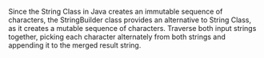 Since the String Class in Java creates an immutable sequence of characters, the StringBuilder class provides an alternative to String Class, as it creates a mutable sequence of characters. Traverse both input strings together, picking each character alternately from both strings and appending it to the merged result string.
